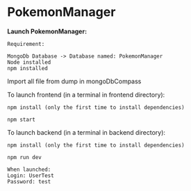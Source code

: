 # PokemonManager

**Launch PokemonManager:**

```
Requirement:

MongoDb Database -> Database named: PokemonManager
Node installed
npm installed
```
Import all file from dump in mongoDbCompass


To launch frontend (in a terminal in frontend directory): 

`
npm install (only the first time to install dependencies)
`

`
npm start
`

To launch backend (in a terminal in backend directory): 

`
npm install (only the first time to install dependencies)
`

`
npm run dev
`

```
When launched:
Login: UserTest
Password: test
```
